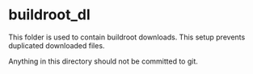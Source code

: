 # buildroot_dl

This folder is used to contain buildroot downloads. This setup prevents duplicated downloaded files.

Anything in this directory should not be committed to git.
